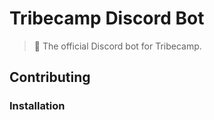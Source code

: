 # Tribecamp Discord Bot

> 🤖 The official Discord bot for Tribecamp.

## Contributing

### Installation

